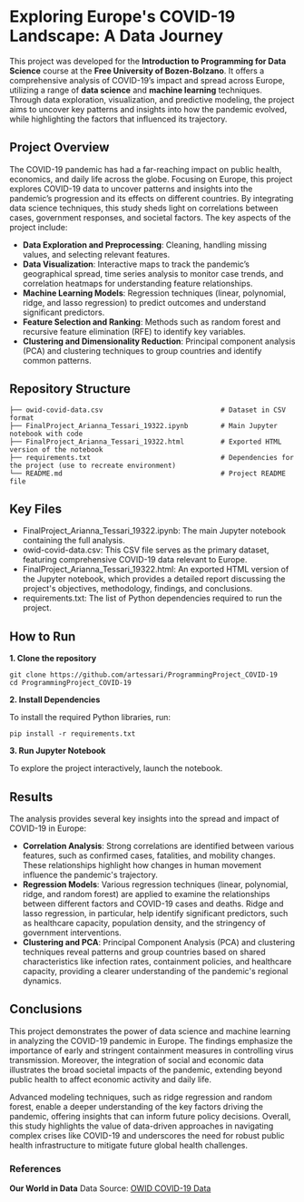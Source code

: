 # Exploring Europe's COVID-19 Landscape: A Data Journey

This project was developed for the **Introduction to Programming for Data Science** course at the **Free University of Bozen-Bolzano**. It offers a comprehensive analysis of COVID-19’s impact and spread across Europe, utilizing a range of **data science** and **machine learning** techniques. Through data exploration, visualization, and predictive modeling, the project aims to uncover key patterns and insights into how the pandemic evolved, while highlighting the factors that influenced its trajectory.

## Project Overview

The COVID-19 pandemic has had a far-reaching impact on public health, economics, and daily life across the globe. Focusing on Europe, this project explores COVID-19 data to uncover patterns and insights into the pandemic’s progression and its effects on different countries. By integrating data science techniques, this study sheds light on correlations between cases, government responses, and societal factors. The key aspects of the project include:

- **Data Exploration and Preprocessing**: Cleaning, handling missing values, and selecting relevant features.
- **Data Visualization**: Interactive maps to track the pandemic’s geographical spread, time series analysis to monitor case trends, and correlation heatmaps for understanding feature relationships.
- **Machine Learning Models**: Regression techniques (linear, polynomial, ridge, and lasso regression) to predict outcomes and understand significant predictors.
- **Feature Selection and Ranking**: Methods such as random forest and recursive feature elimination (RFE) to identify key variables.
- **Clustering and Dimensionality Reduction**: Principal component analysis (PCA) and clustering techniques to group countries and identify common patterns.

## Repository Structure

```
├── owid-covid-data.csv                             # Dataset in CSV format
├── FinalProject_Arianna_Tessari_19322.ipynb        # Main Jupyter notebook with code
├── FinalProject_Arianna_Tessari_19322.html         # Exported HTML version of the notebook
├── requirements.txt                                # Dependencies for the project (use to recreate environment)
└── README.md                                       # Project README file
```

## Key Files

- FinalProject_Arianna_Tessari_19322.ipynb: The main Jupyter notebook containing the full analysis.
- owid-covid-data.csv: This CSV file serves as the primary dataset, featuring comprehensive COVID-19 data relevant to Europe.
- FinalProject_Arianna_Tessari_19322.html: An exported HTML version of the Jupyter notebook, which provides a detailed report discussing the project's objectives, methodology, findings, and conclusions.
- requirements.txt: The list of Python dependencies required to run the project.

## How to Run

**1. Clone the repository**
```
git clone https://github.com/artessari/ProgrammingProject_COVID-19
cd ProgrammingProject_COVID-19
```

**2. Install Dependencies**

To install the required Python libraries, run:
```
pip install -r requirements.txt
```

**3. Run Jupyter Notebook**

To explore the project interactively, launch the notebook.

## Results

The analysis provides several key insights into the spread and impact of COVID-19 in Europe:

- **Correlation Analysis**: Strong correlations are identified between various features, such as confirmed cases, fatalities, and mobility changes. These relationships highlight how changes in human movement influence the pandemic's trajectory.
- **Regression Models**: Various regression techniques (linear, polynomial, ridge, and random forest) are applied to examine the relationships between different factors and COVID-19 cases and deaths. Ridge and lasso regression, in particular, help identify significant predictors, such as healthcare capacity, population density, and the stringency of government interventions.
- **Clustering and PCA**: Principal Component Analysis (PCA) and clustering techniques reveal patterns and group countries based on shared characteristics like infection rates, containment policies, and healthcare capacity, providing a clearer understanding of the pandemic's regional dynamics.

## Conclusions

This project demonstrates the power of data science and machine learning in analyzing the COVID-19 pandemic in Europe. The findings emphasize the importance of early and stringent containment measures in controlling virus transmission. Moreover, the integration of social and economic data illustrates the broad societal impacts of the pandemic, extending beyond public health to affect economic activity and daily life.

Advanced modeling techniques, such as ridge regression and random forest, enable a deeper understanding of the key factors driving the pandemic, offering insights that can inform future policy decisions. Overall, this study highlights the value of data-driven approaches in navigating complex crises like COVID-19 and underscores the need for robust public health infrastructure to mitigate future global health challenges.

### References

**Our World in Data**
Data Source: [OWID COVID-19 Data](https://covid.ourworldindata.org/data/owid-covid-data.csv)  
